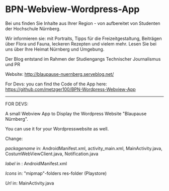 # BPN-Webview-Wordpress-App

Bei uns finden Sie Inhalte aus Ihrer Region - von aufbereitet von Studenten der Hochschule Nürnberg. 

Wir informieren sie: mit Portraits, Tipps für die Freizeitgestaltung, Beiträgen über Flora und Fauna, leckeren Rezepten und vielem mehr. Lesen Sie bei uns über Ihre Heimat Nürnberg und Umgebung. 

Der Blog entstand im Rahmen der Studiengangs Technischer Journalismus und PR

Website:
http://blaupause-nuernberg.serveblog.net/

For Devs:
you can find the Code of the App here:
https://github.com/metzger100/BPN-Wordpress-Webview-App

---------------------------------------------------------------------------------------------------------------------------------------------------------------
FOR DEVS:

A small Webview App to Display the Wordpress Website "Blaupause Nürnberg".

You can use it for your Wordpresswebsite as well.

Change:

*packagename* in: AndroidManifest.xml, activity_main.xml, MainActivity.java, CostumWebViewClient.java, Notification.java

*label* in :
AndroidManifest.xml

*Icons* in:
"mipmap"-folders
res-folder (Playstore)

*Url* in:
MainActivity.java
